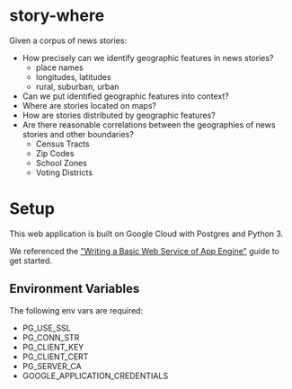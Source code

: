 # story-where
Given a corpus of news stories:

* How precisely can we identify geographic features in news stories?
  * place names
  * longitudes, latitudes
  * rural, suburban, urban
* Can we put identified geographic features into context?
* Where are stories located on maps?
* How are stories distributed by geographic features?
* Are there reasonable correlations between the geographies of news stories and other boundaries?
  * Census Tracts
  * Zip Codes
  * School Zones
  * Voting Districts

# Setup
This web application is built on Google Cloud with Postgres and Python 3.

We referenced the ["Writing a Basic Web Service of App Engine"](https://cloud.google.com/appengine/docs/standard/python3/building-app/writing-web-service) guide to get started.

## Environment Variables
The following env vars are required:
* PG_USE_SSL
* PG_CONN_STR
* PG_CLIENT_KEY
* PG_CLIENT_CERT
* PG_SERVER_CA
* GOOGLE_APPLICATION_CREDENTIALS
